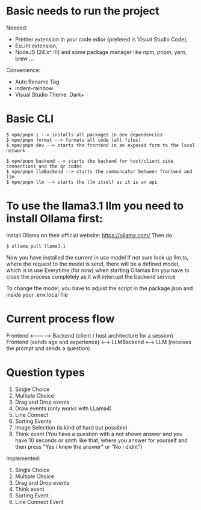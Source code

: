 # Basic needs to run the project

Needed:

- Prettier extension in your code edior (prefered is Visual Studio Code),
- EsLint extension,
- NodeJS (24.x^ !!!) and some package manager like npm, pnpm, yarn, brew ...

Convenience:

- Auto Rename Tag <JUN HANi>
- indent-rainbow
- Visual Studio Theme: Dark+

# Basic CLI

```batch
$ npm/pnpm i --> installs all packages in dev dependencies
$ npm/pnpm format --> formats all code (all files)
$ npm/pnpm dev --> starts the frontend in an exposed form to the local network

$ npm/pnpm backend --> starts the backend for host/client side connections and the qr codes
$ npm/pnpm llmBackend --> starts the communcator between frontend and llm
$ npm/pnpm llm --> starts the llm itself as it is an api
```

# To use the llama3.1 llm you need to install Ollama first:

Install Ollama on their official website: https://ollama.com/
Then do:

```batch
$ ollama pull llama3.1
```

Now you have installed the current in use model
If not sure look up llm.ts, where the request to the model is send, there will be a defined model, which is in use
Everytime (for now) when starting Ollamas llm you have to close the process completely as it will interrupt the backend service

To change the model, you have to adjust the script in the package.json and inside your .env.local file

# Current process flow

Frontend <-----> Backend (client / host architecture for a session)  
Frontend (sends age and experience) <--> LLMBackend <--> LLM (receives the prompt and sends a question)

# Question types

1. Single Choice
2. Multiple Choice
3. Drag and Drop events
4. Draw events (only works with LLama4)
5. Line Connect
6. Sorting Events
7. Image Selection (is kind of hard but possible)
8. Think event (You have a question with a not shown answer and you have 10 seconds or smth like that, where you answer for yourself and then press "Yes i knew the answer" or "No i didnt")

Implemented:

1. Single Choice
2. Multiple Choice
3. Drag and Drop events
4. Think event
5. Sorting Event
6. Line Connect Event
